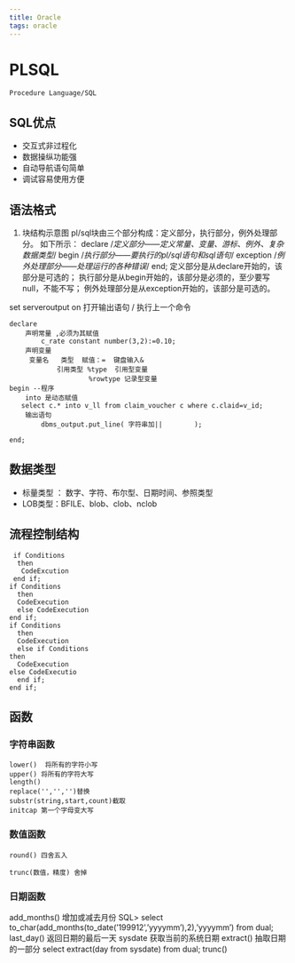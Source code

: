 ```yaml
---
title: Oracle  
tags: oracle  
---
```


# PLSQL #
	Procedure Language/SQL
## SQL优点 ##
- 交互式非过程化
- 数据操纵功能强
- 自动导航语句简单
- 调试容易使用方便

<!--more-->

## 语法格式 ##
1. 块结构示意图
pl/sql块由三个部分构成：定义部分，执行部分，例外处理部分。
如下所示：
declare
/*定义部分——定义常量、变量、游标、例外、复杂数据类型*/
begin
/*执行部分——要执行的pl/sql语句和sql语句*/
exception
/*例外处理部分——处理运行的各种错误*/
end;
定义部分是从declare开始的，该部分是可选的；
执行部分是从begin开始的，该部分是必须的，至少要写null，不能不写；
例外处理部分是从exception开始的，该部分是可选的。

set serveroutput on 打开输出语句
/ 执行上一个命令

	declare
		声明常量 ,必须为其赋值
			c_rate constant number(3,2):=0.10;
		声明变量
         变量名   类型  赋值：=  键盘输入&
				引用类型 %type  引用型变量
						%rowtype 记录型变量
	begin --程序
		into 是动态赋值
	   select c.* into v_ll from claim_voucher c where c.claid=v_id;
		输出语句
			dbms_output.put_line( 字符串加||        );

	end;
## 数据类型 ##
- 标量类型  ： 数字、字符、布尔型、日期时间、参照类型
- LOB类型：BFILE、blob、clob、nclob
## 流程控制结构 ##
     if Conditions
      then 
       CodeExcution
     end if;
    if Conditions 
      then
      CodeExecution
      else CodeExecution
    end if;
    if Conditions 
      then
      CodeExecution
      else if Conditions 
    then
      CodeExecution
    else CodeExecutio
      end if;
    end if;
## 函数 ##
### 字符串函数 ###
	lower()  将所有的字符小写
	upper() 将所有的字符大写
	length()
	replace('','','')替换
	substr(string,start,count)截取
	initcap 第一个字母变大写
### 数值函数 ###
	round() 四舍五入

	trunc(数值，精度) 舍掉 

### 日期函数 ###
add_months()  增加或减去月份
	SQL> select to_char(add_months(to_date(’199912’,’yyyymm’),2),’yyyymm’) from dual; 
last_day() 返回日期的最后一天
sysdate 获取当前的系统日期
extract() 抽取日期的一部分
	select extract(day from sysdate) from dual;
trunc()


	
